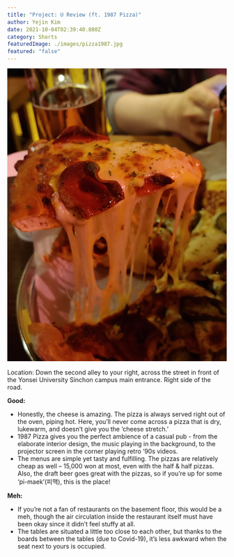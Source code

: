 ```yaml
---
title: "Project: U Review (ft. 1987 Pizza)"
author: Yejin Kim
date: 2021-10-04T02:39:40.880Z
category: Shorts
featuredImage: ./images/pizza1987.jpg
featured: "false"
---
```

![pizza 1987](images/pizza1987.jpg)

Location: Down the second alley to your right, across the street in front of the Yonsei University Sinchon campus main entrance. Right side of the road.

**Good:**

* Honestly, the cheese is amazing. The pizza is always served right out of the oven, piping hot. Here, you’ll never come across a pizza that is dry, lukewarm, and doesn’t give you the ‘cheese stretch.’
* 1987 Pizza gives you the perfect ambience of a casual pub - from the elaborate interior design, the music playing in the background, to the projector screen in the corner playing retro ‘90s videos.
* The menus are simple yet tasty and fulfilling. The pizzas are relatively cheap as well – 15,000 won at most, even with the half & half pizzas. Also, the draft beer goes great with the pizzas, so if you’re up for some ‘pi-maek’(피맥), this is the place!

**Meh:**

* If you’re not a fan of restaurants on the basement floor, this would be a meh, though the air circulation inside the restaurant itself must have been okay since it didn’t feel stuffy at all.
* The tables are situated a little too close to each other, but thanks to the boards between the tables (due to Covid-19), it’s less awkward when the seat next to yours is occupied.